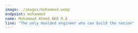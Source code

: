 ```yaml
---
image: ./images/mohammed.webp
endpoint: mohammed
name: Mohammad Ahmed AKA M.A
line: "The only moulded engineer who can build the nation"
---
```

